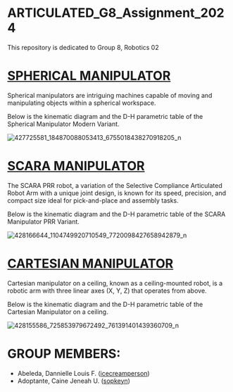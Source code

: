 # ARTICULATED_G8_Assignment_2024

This repository is dedicated to Group 8, Robotics 02

# [SPHERICAL MANIPULATOR](https://github.com/icecreamperson/ARTICULATED_G8_Assignment_2024/tree/main/Forward%20Kinematics/SPHERICAL-MODERN)

Spherical manipulators are intriguing machines capable of moving and manipulating objects within a spherical workspace. 

Below is the kinematic diagram and the D-H parametric table of the Spherical Manipulator Modern Variant.

![427725581_184870088053413_6755018438270918205_n](https://github.com/icecreamperson/ARTICULATED_G8_Assignment_2024/assets/157558526/c16b272e-67ce-487e-8244-95a8301615a0)

# [SCARA MANIPULATOR](https://github.com/icecreamperson/ARTICULATED_G8_Assignment_2024/tree/main/Forward%20Kinematics/SCARA-VARIANT)

The SCARA PRR robot, a variation of the Selective Compliance Articulated Robot Arm with a unique joint design, is known for its speed, precision, and compact size ideal for pick-and-place and assembly tasks. 

Below is the kinematic diagram and the D-H parametric table of the SCARA Manipulator PRR Variant.

![428166644_1104749920710549_7720098427658942879_n](https://github.com/icecreamperson/ARTICULATED_G8_Assignment_2024/assets/157558526/7d015d49-ee87-4c05-b936-67a824e35121)

# [CARTESIAN MANIPULATOR](https://github.com/icecreamperson/ARTICULATED_G8_Assignment_2024/tree/main/Forward%20Kinematics/CARTESIAN-Ceiling)

Cartesian manipulator on a ceiling, known as a ceiling-mounted robot, is a robotic arm with three linear axes (X, Y, Z) that operates from above.


Below is the kinematic diagram and the D-H parametric table of the Cartesian Manipulator on a ceiling.

![428155586_725853979672492_761391401439360709_n](https://github.com/icecreamperson/ARTICULATED_G8_Assignment_2024/assets/157558526/9faf9872-5bf1-41a9-b6f0-81aea7ee939e)

# GROUP MEMBERS:
* Abeleda, Dannielle Louis F. ([icecreamperson](https://github.com/icecreamperson))
* Adoptante, Caine Jeneah U. ([sopkeyn](https://github.com/sopkeyn))

